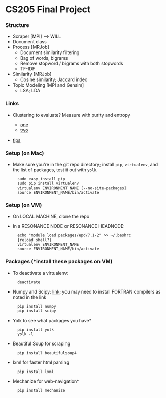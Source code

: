 # CS205 Final Project

### Structure
- Scraper [MPI] --> WILL
- Document class
- Process [MRJob]
    * Document similarity filtering
    * Bag of words, bigrams
    * Remove stopword / bigrams with both stopwords
    * TF-IDF
- Similarity [MRJob]
    * Cosine similarity; Jaccard index
- Topic Modeling [MPI and Gensim]
    * LSA; LDA

### Links
- Clustering to evaluate? Measure with purity and entropy
    * [one](http://ieeexplore.ieee.org/stamp/stamp.jsp?tp=&arnumber=5571521)
    * [two](http://favi.com.vn/wp-content/uploads/2012/05/pg049_Similarity_Measures_for_Text_Document_Clustering.pdf)

- [tips](http://stackoverflow.com/questions/2380394/simple-implementation-of-n-gram-tf-idf-and-cosine-similarity-in-python?rq=1)

### Setup (on Mac)
- Make sure you're in the git repo directory; install `pip`, `virtualenv`, and the list of packages, test it out with `yolk`.

        sudo easy_install pip
        sudo pip install virtualenv
        virtualenv ENVIRONMENT_NAME [--no-site-packages]
        source ENVIRONMENT_NAME/bin/activate

### Setup (on VM)
- On LOCAL MACHINE, clone the repo
- In a RESONANCE NODE or RESONANCE HEADNODE:

        echo "module load packages/epd/7.1-2" >> ~/.bashrc
        [reload shell?]
        virtualenv ENVIRONMENT_NAME
        source ENVIRONMENT_NAME/bin/activate


### Packages (*install these packages on VM)
- To deactivate a virtualenv:

        deactivate

- Numpy and Scipy: [link](http://www.scipy.org/Installing_SciPy/Mac_OS_X); you may need to install FORTRAN compilers as noted in the link

        pip install numpy
        pip install scipy

- Yolk to see what packages you have*

        pip install yolk
        yolk -l

- Beautiful Soup for scraping

        pip install beautifulsoup4

- lxml for faster html parsing

        pip install lxml

- Mechanize for web-navigation*

        pip install mechanize